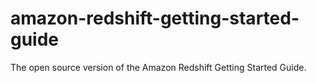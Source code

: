 # amazon-redshift-getting-started-guide
The open source version of the Amazon Redshift Getting Started Guide.
